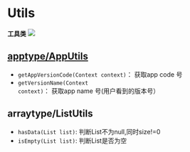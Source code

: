 # Utils
**工具类**
[![](https://jitpack.io/v/UamaHZ/Utils.svg)](https://jitpack.io/#UamaHZ/Utils)

## [apptype/AppUtils](https://github.com/UamaHZ/Utils/blob/master/uamautils/src/main/java/com/lvman/uamautil/apptype/AppUtils.java)
* `getAppVersionCode(Context context)`： 获取app code 号
* `getVersionName(Context context)`： 获取app name 号(用户看到的版本号）

## arraytype/**ListUtils**
* `hasData(List list)`: 判断List不为null,同时size!=0
* `isEmpty(List list)`: 判断List是否为空

